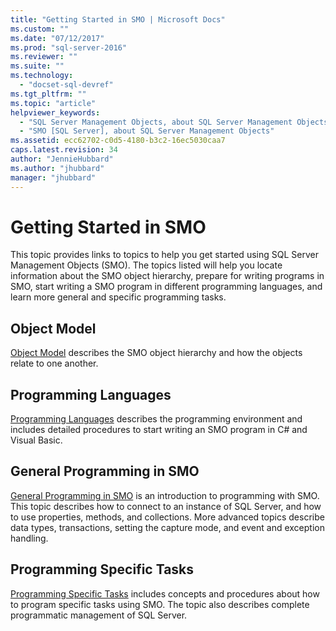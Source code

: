 ```yaml
---
title: "Getting Started in SMO | Microsoft Docs"
ms.custom: ""
ms.date: "07/12/2017"
ms.prod: "sql-server-2016"
ms.reviewer: ""
ms.suite: ""
ms.technology: 
  - "docset-sql-devref"
ms.tgt_pltfrm: ""
ms.topic: "article"
helpviewer_keywords: 
  - "SQL Server Management Objects, about SQL Server Management Objects"
  - "SMO [SQL Server], about SQL Server Management Objects"
ms.assetid: ecc62702-c0d5-4180-b3c2-16ec5030caa7
caps.latest.revision: 34
author: "JennieHubbard"
ms.author: "jhubbard"
manager: "jhubbard"
---
```

# Getting Started in SMO
This topic provides links to topics to help you get started using SQL Server Management Objects (SMO). The topics listed will help you locate information about the SMO object hierarchy, prepare for writing programs in SMO, start writing a SMO program in different programming languages, and learn more general and specific programming tasks.  
 
## Object Model  
[Object Model](../../relational-databases/server-management-objects-smo/smo-object-model.md) describes the SMO object hierarchy and how the objects relate to one another.  
  
## Programming Languages  
[Programming Languages](../../relational-databases/server-management-objects-smo/smo-programming-languages.md) describes the programming environment and includes detailed procedures to start writing an SMO program in C# and Visual Basic.  
  
## General Programming in SMO  
[General Programming in SMO](../../relational-databases/server-management-objects-smo/create-program/creating-smo-programs.md) is an introduction to programming with SMO. This topic describes how to connect to an instance of SQL Server, and how to use properties, methods, and collections. More advanced topics describe data types, transactions, setting the capture mode, and event and exception handling.  
  
## Programming Specific Tasks  
[Programming Specific Tasks](../../relational-databases/server-management-objects-smo/tasks/programming-specific-tasks.md) includes concepts and procedures about how to program specific tasks using SMO. The topic also describes complete programmatic management of SQL Server.  
  
  
